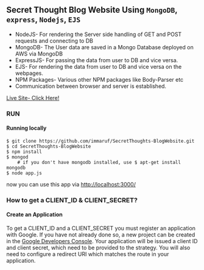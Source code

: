 ## Secret Thought Blog Website Using `MongoDB`, `express`, `Nodejs`, `EJS`
* NodeJS- For rendering the Server side handling of GET and POST requests and connecting to DB
* MongoDB- The User data are saved in a Mongo Database deployed on AWS via MongoDB
* ExpressJS- For passing the data from user to DB and vice versa.
* EJS- For rendering the data from user to DB and vice versa on the webpages.
* NPM Packages- Various other NPM packages like Body-Parser etc
* Communication between browser and server is established.

[Live Site- Click Here!](https://secretthoughts.herokuapp.com/)

### RUN
#### Running locally
```
$ git clone https://github.com/immaruf/SecretThoughts-BlogWebsite.git
$ cd SecretThoughts-BlogWebsite
$ npm install
$ mongod  
    # if you don't have mongodb installed, use $ apt-get install mongodb
$ node app.js
```
now you can use this app via [http://localhost:3000/](http://localhost:3000/)

### How to get a CLIENT_ID & CLIENT_SECRET?
#### Create an Application

To get a CLIENT_ID and a CLIENT_SECRET you must register an application with Google. If you have not already done so, a new project can be created in the [Google Developers Console](https://console.developers.google.com/). Your application will be issued a client ID and client secret, which need to be provided to the strategy. You will also need to configure a redirect URI which matches the route in your application.
